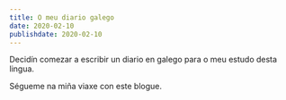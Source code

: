 ```yaml
---
title: O meu diario galego
date: 2020-02-10
publishdate: 2020-02-10
---
```


Decidín comezar a escribir un diario en galego para o meu estudo desta lingua.

Ségueme na miña viaxe con este blogue.

